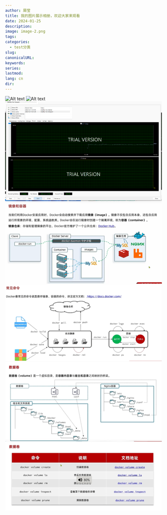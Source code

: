 ```yaml
---
author: 屑莹
title: 我的图片展示相册，欢迎大家来观看
date: 2024-01-25
description: 
image: image-2.png
tags: 
categories:
  - test分类
slug: 
canonicalURL: 
keywords: 
series: 
lastmod: 
lang: cn
dir:
---
```


![Alt text](20230120194737.png) ![Alt text](20230123123028.png) ![Alt text](stabilitytest.png)
![Alt text](image-1.png) ![Alt text](image-2.png) ![Alt text](image-3.png) ![Alt text](image-4.png)